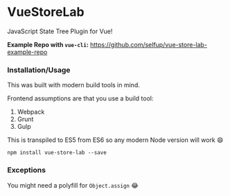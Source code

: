 # VueStoreLab

JavaScript State Tree Plugin for Vue!

**Example Repo with `vue-cli`:** https://github.com/selfup/vue-store-lab-example-repo

### Installation/Usage

This was built with modern build tools in mind.

Frontend assumptions are that you use a build tool:
1. Webpack
2. Grunt
3. Gulp

This is transpiled to ES5 from ES6 so any modern Node version will work :smile:

`npm install vue-store-lab --save`

### Exceptions

You might need a polyfill for `Object.assign` :joy:
